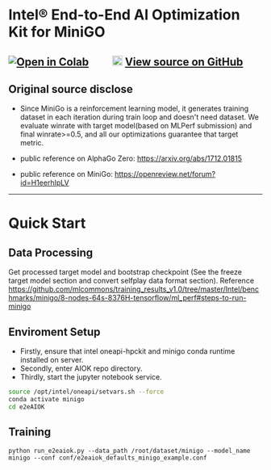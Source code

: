 # Intel® End-to-End AI Optimization Kit for MiniGO


[![Open in Colab](https://colab.research.google.com/assets/colab-badge.svg)](https://colab.research.google.com/github/intel/e2eAIOK/blob/main/demo/builtin/minigo/MiniGo_DEMO.ipynb)&emsp;&emsp;  <img width="20" height="20" src="https://github.githubassets.com/images/modules/logos_page/GitHub-Mark.png"> [View source on GitHub](https://github.com/intel/e2eAIOK/blob/main/demo/builtin/minigo/MiniGo_DEMO.ipynb)
---

## Original source disclose
* Since MiniGo is a reinforcement learning model, it generates training dataset in each iteration during train loop and doesn't need dataset. We evaluate winrate with target model(based on MLPerf submission) and final winrate>=0.5, and all our optimizations guarantee that target metric.

* public reference on AlphaGo Zero: https://arxiv.org/abs/1712.01815

* public reference on MiniGo: https://openreview.net/forum?id=H1eerhIpLV

---

# Quick Start

## Data Processing
Get processed target model and bootstrap checkpoint (See the freeze target model section and convert selfplay data format section). Reference https://github.com/mlcommons/training_results_v1.0/tree/master/Intel/benchmarks/minigo/8-nodes-64s-8376H-tensorflow/ml_perf#steps-to-run-minigo


## Enviroment Setup
* Firstly, ensure that intel oneapi-hpckit and minigo conda runtime installed on server.
* Secondly, enter AIOK repo directory.
* Thirdly, start the jupyter notebook service.

``` bash
source /opt/intel/oneapi/setvars.sh --force
conda activate minigo
cd e2eAIOK
```

## Training
```
python run_e2eaiok.py --data_path /root/dataset/minigo --model_name minigo --conf conf/e2eaiok_defaults_minigo_example.conf
```
